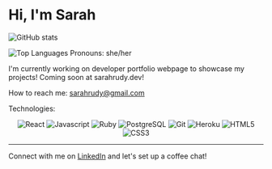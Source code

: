 # Hi, I'm Sarah 

![GitHub stats](https://github-readme-stats.vercel.app/api?username=sarahrudy&count_private=true&show_icons=true&theme=dracula&hide=stars)

![Top Languages](https://github-readme-stats.vercel.app/api/top-langs/?username=sarahrudy&show_icons=true&theme=dracula)
Pronouns: she/her 

I'm currently working on developer portfolio webpage to showcase my projects! Coming soon at sarahrudy.dev! 

How to reach me: sarahrudy@gmail.com

Technologies:

<p align="center">
  <img alt="React" src="https://img.shields.io/badge/React-flat--square?logo=react&style=for-the-badge&color=black"/>
  <img alt="Javascript" src="https://img.shields.io/badge/Javascript-flat--square?logo=javascript&style=for-the-badge&color=black"/>
  <img alt="Ruby" src="https://img.shields.io/badge/Ruby-flat--square?logo=ruby&style=for-the-badge&color=black"/>
  <img alt="PostgreSQL" src ="https://img.shields.io/badge/Postgres-flat--square?logo=postgresql&style=for-the-badge&color=black"/>
  <img alt="Git" src="https://img.shields.io/badge/Git-flat--square?logo=git&style=for-the-badge&color=black"/>
  <img alt="Heroku" src="https://img.shields.io/badge/Heroku-flat--square?logo=heroku&style=for-the-badge&color=black"/>
  <img alt="HTML5" src="https://img.shields.io/badge/HTML5-flat--square?logo=html5&style=for-the-badge&color=black"/>
  <img alt="CSS3" src="https://img.shields.io/badge/CSS3-flat--square?logo=css3&style=for-the-badge&color=black"/>
</p>

<hr>

Connect with me on [LinkedIn](https://www.linkedin.com/in/rudysarah/) and let's set up a coffee chat!

